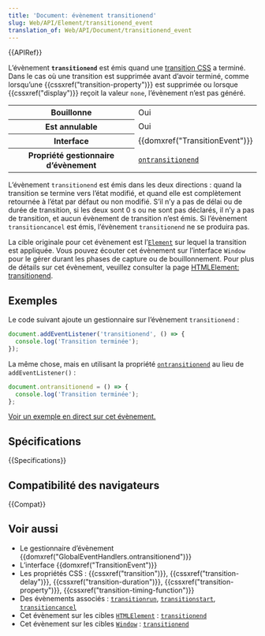 ```yaml
---
title: 'Document: évènement transitionend'
slug: Web/API/Element/transitionend_event
translation_of: Web/API/Document/transitionend_event
---
```


{{APIRef}}

L’évènement **`transitionend`** est émis quand une [transition CSS](/fr/docs/Web/CSS/CSS_Transitions/Utiliser_transitions_CSS) a terminé. Dans le cas où une transition est supprimée avant d’avoir terminé, comme lorsqu’une {{cssxref("transition-property")}} est supprimée ou lorsque {{cssxref("display")}} reçoit la valeur `none`, l’évènement n’est pas généré.

<table class="properties">
  <tbody>
    <tr>
      <th>Bouillonne</th>
      <td>Oui</td>
    </tr>
    <tr>
      <th>Est annulable</th>
      <td>Oui</td>
    </tr>
    <tr>
      <th>Interface</th>
      <td>{{domxref("TransitionEvent")}}</td>
    </tr>
    <tr>
      <th>Propriété gestionnaire d’évènement</th>
      <td>
        <code
          ><a href="/en-US/docs/Web/API/GlobalEventHandlers/ontransitionend"
            >ontransitionend</a
          ></code
        >
      </td>
    </tr>
  </tbody>
</table>

L’évènement `transitionend` est émis dans les deux directions&nbsp;: quand la transition se termine vers l’état modifié, et quand elle est complètement retournée à l’état par défaut ou non modifié. S’il n’y a pas de délai ou de durée de transition, si les deux sont 0 s ou ne sont pas déclarés, il n’y a pas de transition, et aucun évènement de transition n’est émis. Si l’évènement `transitioncancel` est émis, l’évènement `transitionend` ne se produira pas.

La cible originale pour cet évènement est l’[`Element`](/fr/docs/Web/API/Element) sur lequel la transition est appliquée. Vous pouvez écouter cet évènement sur l’interface `Window` pour le gérer durant les phases de capture ou de bouillonnement. Pour plus de détails sur cet évènement, veuillez consulter la page [HTMLElement: transitionend](/fr/docs/Web/Events/transitionend).

## Exemples

Le code suivant ajoute un gestionnaire sur l’évènement `transitionend`&nbsp;:

```js
document.addEventListener('transitionend', () => {
  console.log('Transition terminée');
});
```

La même chose, mais en utilisant la propriété [`ontransitionend`](/fr/docs/Web/API/GlobalEventHandlers/ontransitionend) au lieu de `addEventListener()`&nbsp;:

```js
document.ontransitionend = () => {
  console.log('Transition terminée');
};
```

[Voir un exemple en direct sur cet évènement.](/fr/docs/Web/API/HTMLElement/transitionend_event#Live_example)

## Spécifications

{{Specifications}}

## Compatibilité des navigateurs

{{Compat}}

## Voir aussi

- Le gestionnaire d’évènement {{domxref("GlobalEventHandlers.ontransitionend")}}
- L’interface {{domxref("TransitionEvent")}}
- Les propriétés CSS&nbsp;: {{cssxref("transition")}}, {{cssxref("transition-delay")}}, {{cssxref("transition-duration")}}, {{cssxref("transition-property")}}, {{cssxref("transition-timing-function")}}
- Des évènements associés&nbsp;: [`transitionrun`](/fr/docs/Web/API/Document/transitionrun_event), [`transitionstart`](/fr/docs/Web/API/Document/transitionstart_event), [`transitioncancel`](/fr/docs/Web/API/Document/transitioncancel_event)
- Cet évènement sur les cibles [`HTMLElement`](/fr/docs/Web/API/HTMLElement)&nbsp;: [`transitionend`](/fr/docs/Web/API/HTMLElement/transitionend_event)
- Cet évènement sur les cibles [`Window`](/fr/docs/Web/API/Window)&nbsp;: [`transitionend`](/fr/docs/Web/API/Window/transitionend_event)
